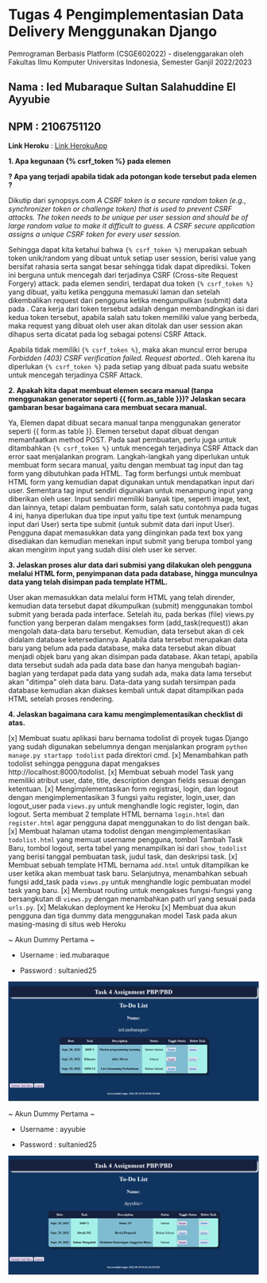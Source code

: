 # Tugas 4 Pengimplementasian Data Delivery Menggunakan Django

Pemrograman Berbasis Platform (CSGE602022) - diselenggarakan oleh Fakultas Ilmu Komputer Universitas Indonesia, Semester Ganjil 2022/2023

## Nama : Ied Mubaraque Sultan Salahuddine El Ayyubie
## NPM : 2106751120

**Link Heroku** : [Link HerokuApp](https://tugas2-ayyubie.herokuapp.com/todolist/)

**1. Apa kegunaan {% csrf_token %} pada elemen <form>? Apa yang terjadi apabila tidak ada potongan kode tersebut pada elemen <form>?**

Dikutip dari synopsys.com *A CSRF token is a secure random token (e.g., synchronizer token or challenge token) that is used to prevent CSRF attacks. The token needs to be unique per user session and should be of large random value to make it difficult to guess. A CSRF secure application assigns a unique CSRF token for every user session.* 

Sehingga dapat kita ketahui bahwa ``{% csrf_token %}`` merupakan sebuah token unik/random yang dibuat untuk setiap user session, berisi value yang bersifat rahasia serta sangat besar sehingga tidak dapat diprediksi. Token ini berguna untuk mencegah dari terjadinya CSRF (Cross-site Request Forgery) attack. pada elemen <form> sendiri, terdapat dua token ``{% csrf_token %}`` yang dibuat, yaitu ketika pengguna memasuki laman <form> dan setelah dikembalikan request dari pengguna ketika mengumpulkan (submit) data pada <form>. Cara kerja dari token tersebut adalah dengan membandingkan isi dari kedua token tersebut, apabila salah satu token memiliki value yang berbeda, maka request yang dibuat oleh user akan ditolak dan user session akan dihapus serta dicatat pada log sebagai potensi CSRF Attack.

Apabila <form> tidak memiliki ``{% csrf_token %}``, maka akan muncul error berupa *Forbidden (403) CSRF verification failed. Request aborted.*. Oleh karena itu diperlukan ``{% csrf_token %}`` pada setiap <form> yang dibuat pada suatu website untuk mencegah terjadinya CSRF Attack.

**2. Apakah kita dapat membuat elemen <form> secara manual (tanpa menggunakan generator seperti {{ form.as_table }})? Jelaskan secara gambaran besar bagaimana cara membuat <form> secara manual.**

Ya, Elemen <form> dapat dibuat secara manual tanpa menggunakan generator seperti {{ form.as table }}. Elemen <form> tersebut dapat dibuat dengan memanfaatkan method POST. Pada saat pembuatan, perlu juga untuk ditambahkan ``{% csrf_token %}`` untuk mencegah terjadinya CSRF Attack dan error saat menjalankan program. Langkah-langkah yang diperlukan untuk membuat form secara manual, yaitu dengan membuat tag input dan tag form yang dibutuhkan pada HTML. Tag form berfungsi untuk membuat HTML form yang kemudian dapat digunakan untuk mendapatkan input dari user. Sementara tag input sendiri digunakan untuk menampung input yang diberikan oleh user. Input sendiri memiliki banyak tipe, seperti image, text, dan lainnya, tetapi dalam pembuatan form, salah satu contohnya pada tugas 4 ini, hanya diperlukan dua tipe input yaitu tipe text (untuk menampung input dari User) serta tipe submit (untuk submit data dari input User). Pengguna dapat memasukkan data yang diinginkan pada text box yang disediakan dan kemudian menekan input submit yang berupa tombol yang akan mengirim input yang sudah diisi oleh user ke server.

**3. Jelaskan proses alur data dari submisi yang dilakukan oleh pengguna melalui HTML form, penyimpanan data pada database, hingga munculnya data yang telah disimpan pada template HTML.**

User akan memasukkan data melalui form HTML yang telah dirender, kemudian data tersebut dapat dikumpulkan (submit) menggunakan tombol submit yang berada pada interface. Setelah itu, pada berkas (file) views.py function yang berperan dalam mengakses form (add_task(request)) akan mengolah data-data baru tersebut. Kemudian, data tersebut akan di cek didalam database ketersediannya. Apabila data tersebut merupakan data baru yang belum ada pada database, maka data tersebut akan dibuat menjadi objek baru yang akan disimpan pada database. Akan tetapi, apabila data tersebut sudah ada pada data base dan hanya mengubah bagian-bagian yang terdapat pada data yang sudah ada, maka data lama tersebut akan "ditimpa" oleh data baru. Data-data yang sudah tersimpan pada database kemudian akan diakses kembali untuk dapat ditampilkan pada HTML setelah proses rendering.

**4. Jelaskan bagaimana cara kamu mengimplementasikan checklist di atas.**

[x] Membuat suatu aplikasi baru bernama todolist di proyek tugas Django yang sudah digunakan sebelumnya dengan menjalankan program ``python manage.py startapp todolist`` pada direktori cmd.
[x] Menambahkan path todolist sehingga pengguna dapat mengakses http://localhost:8000/todolist.
[x] Membuat sebuah model Task yang memiliki atribut user, date, title, description dengan fields sesuai dengan ketentuan.
[x] Mengimplementasikan form registrasi, login, dan logout dengan mengimplementasikan 3 fungsi yaitu register, login_user, dan logout_user pada ``views.py`` untuk menghandle logic register, login, dan logout. Serta membuat 2 template HTML bernama ``login.html`` dan ``register.html`` agar pengguna dapat menggunakan to do list dengan baik.
[x] Membuat halaman utama todolist dengan mengimplementasikan ``todolist.html`` yang memuat username pengguna, tombol Tambah Task Baru, tombol logout, serta tabel yang menampilkan isi dari ``show_todolist`` yang berisi tanggal pembuatan task, judul task, dan deskripsi task.
[x] Membuat sebuah template HTML bernama ``add.html`` untuk ditampilkan ke user ketika akan membuat task baru. Selanjutnya, menambahkan sebuah fungsi add_task pada ``views.py`` untuk menghandle logic pembuatan model task yang baru.
[x] Membuat routing untuk mengakses fungsi-fungsi yang bersangkutan di ``views.py`` dengan menambahkan path url yang sesuai pada ``urls.py``.
[x] Melakukan deployment ke Heroku 
[x] Membuat dua akun pengguna dan tiga dummy data menggunakan model Task pada akun masing-masing di situs web Heroku

~ Akun Dummy Pertama ~
- Username : ied.mubaraque

- Password : sultanied25

![Dummy1]('../../dummy1.png?raw=true')

~ Akun Dummy Pertama ~
- Username : ayyubie

- Password : sultanied25

![Dummy2]('../../dummy2.png?raw=true')


